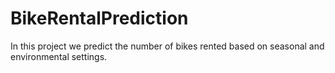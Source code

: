# BikeRentalPrediction
In this project we predict the number of bikes rented based on seasonal and environmental settings. 
